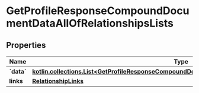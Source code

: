 
# GetProfileResponseCompoundDocumentDataAllOfRelationshipsLists

## Properties
| Name | Type | Description | Notes |
| ------------ | ------------- | ------------- | ------------- |
| **&#x60;data&#x60;** | [**kotlin.collections.List&lt;GetProfileResponseCompoundDocumentDataAllOfRelationshipsListsDataInner&gt;**](GetProfileResponseCompoundDocumentDataAllOfRelationshipsListsDataInner.md) |  |  [optional] |
| **links** | [**RelationshipLinks**](RelationshipLinks.md) |  |  [optional] |



